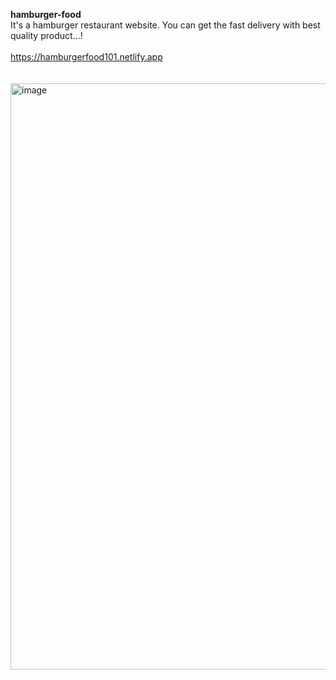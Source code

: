 **hamburger-food**
<br>
It's a hamburger restaurant website. You can get the fast delivery with best quality product...!
<br>
<br>
https://hamburgerfood101.netlify.app
<br>
<br>
<br>
<img width="938" alt="image" src="https://github.com/SirRamirez777/hamburger-food/assets/97595450/3bf50813-72df-4173-96ba-b939fee94355">



